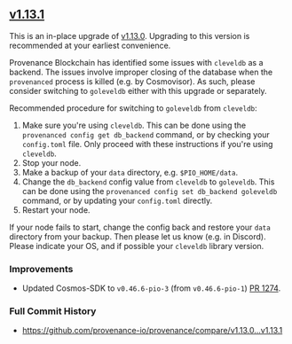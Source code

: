 ## [v1.13.1](https://github.com/provenance-io/provenance/releases/tag/v1.13.1)

This is an in-place upgrade of [v1.13.0](https://github.com/provenance-io/provenance/releases/tag/v1.13.0). Upgrading to this version is recommended at your earliest convenience.

Provenance Blockchain has identified some issues with `cleveldb` as a backend. The issues involve improper closing of the database when the `provenanced` process is killed (e.g. by Cosmovisor). As such, please consider switching to `goleveldb` either with this upgrade or separately.

Recommended procedure for switching to `goleveldb` from `cleveldb`:
1. Make sure you're using `cleveldb`. This can be done using the `provenanced config get db_backend` command, or by checking your `config.toml` file. Only proceed with these instructions if you're using `cleveldb`.
1. Stop your node.
2. Make a backup of your `data` directory, e.g. `$PIO_HOME/data`.
3. Change the `db_backend` config value from `cleveldb` to `goleveldb`. This can be done using the `provenanced config set db_backend goleveldb` command, or by updating your `config.toml` directly.
4. Restart your node.

If your node fails to start, change the config back and restore your `data` directory from your backup.
Then please let us know (e.g. in Discord).
Please indicate your OS, and if possible your `cleveldb` library version.

### Improvements

* Updated Cosmos-SDK to `v0.46.6-pio-3` (from `v0.46.6-pio-1`) [PR 1274](https://github.com/provenance-io/provenance/pull/1274).

### Full Commit History

* https://github.com/provenance-io/provenance/compare/v1.13.0...v1.13.1
